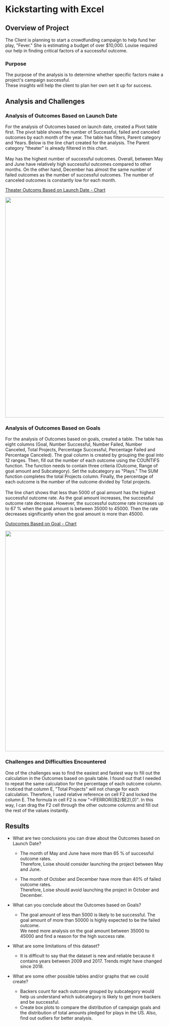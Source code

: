 # Kickstarting with Excel

## Overview of Project
The Client is planning to start a crowdfunding campaign to help fund her play, "Fever." She is estimating a budget of over $10,000. Louise required our help in finding critical factors of a successful outcome.

### Purpose
The purpose of the analysis is to determine whether specific factors make a project's campaign successful. <br>
These insights will help the client to plan her own set it up for success.
  
## Analysis and Challenges

### Analysis of Outcomes Based on Launch Date
For the analysis of Outcomes based on launch date, created a Pivot table first. The pivot table shows the number of Successful, failed and canceled outcomes by each month of the year. The table has filters, Parent category and Years.  Below is the line chart created for the analysis. The Parent category "theater" is already filtered in this chart.<br>
<br>
May has the highest number of successful outcomes. Overall, between May and June have relatively high successful outcomes compared to other months. On the other hand, December has almost the same number of failed outcomes as the number of successful outcomes. The number of canceled outcomes is constantly low for each month.

[Theater Outcoms Based on Launch Date - Chart](https://github.com/Takomochi/kickstarter-analysis/blob/main/resources/Theater_Outcomes_vs_Launch.png)

<img src="https://user-images.githubusercontent.com/85041697/139329947-45b63d2d-d881-4706-9e4d-f959a9027817.png" width="700">


### Analysis of Outcomes Based on Goals
For the analysis of Outcomes based on goals, created a table. The table has eight columns (Goal, Number Successful, Number Failed, Number Canceled, Total Projects, Percentage Successful, Percentage Failed and Percentage Canceled). The goal column is created by grouping the goal into 12 ranges. Then, fill out the number of each outcome using the COUNTIFS function. The function needs to contain three criteria (Outcome, Range of goal amount and Subcategory). Set the subcategory as "Plays." The SUM function completes the total Projects column. Finally, the percentage of each outcome is the number of the outcome divided by Total projects.<br>
<br>
The line chart shows that less than 5000 of goal amount has the highest successful outcome rate. As the goal amount increases, the successful outcome rate decrease. However, the successful outcome rate increases up to 67 % when the goal amount is between 35000 to 45000. Then the rate decreases significantly when the goal amount is more than 45000.

[Outocomes Based on Goal - Chart](https://github.com/Takomochi/kickstarter-analysis/blob/main/resources/Outcomes_vs_Goals.png)

<img src="https://user-images.githubusercontent.com/85041697/139330635-b9aa059a-754e-4b73-a778-085fa933123f.png" width="700">


### Challenges and Difficulties Encountered
One of the challenges was to find the easiest and fastest way to fill out the calculation in the Outcomes based on goals table. I found out that I needed to repeat the same calculation for the percentage of each outcome column. I noticed that column E, "Total Projects" will not change for each calculation.  Therefore, I used relative reference on cell F2 and locked the column E. The formula in cell F2 is now "=IFERROR((B2/$E2),0)". In this way, I can drag the F2 cell through the other outcome columns and fill out the rest of the values instantly.

## Results

- What are two conclusions you can draw about the Outcomes based on Launch Date? <br>
  - The month of May and June have more than 65 % of successful outcome rates.<br>
    Therefore, Loise should consider launching the project between May and June.
    
  - The month of October and December have more than 40% of failed outcome rates.<br>
    Therefore, Loise should avoid launching the project in October and December.


- What can you conclude about the Outcomes based on Goals?<br>
  - The goal amount of less than 5000 is likely to be successful. The goal amount of more than 50000 is highly expected to be the failed outcome.<br> 
    We need more analysis on the    goal amount between 35000 to 45000 and find a reason for the high success rate.

- What are some limitations of this dataset?<br>
  - It is difficult to say that the dataset is new and reliable because it contains years between 2009 and 2017. Trends might have changed since 2018.

- What are some other possible tables and/or graphs that we could create?<br>
  - Backers count for each outcome grouped by subcategory would help us understand which subcategory is likely to get more backers and be successful.<br>
  - Create box plots to compare the distribution of campaign goals and the distribution of total amounts pledged for plays in the US. Also, find out outliers for better analysis.

 
